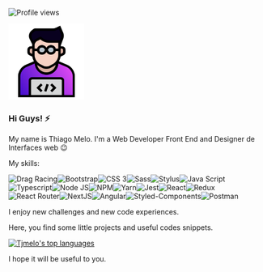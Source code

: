 ![Profile views](https://gpvc.arturio.dev/tjmelo)

<img src="https://github.com/tjmelo/tjmelo/blob/main/images/tmwd.svg" width="150" />

### Hi Guys! ⚡

My name is Thiago Melo. I'm a Web Developer Front End and Designer de Interfaces web :wink:

My skills:

![Drag Racing](https://img.shields.io/badge/HTML5-E34F26?style=for-the-badge&logo=html5&logoColor=white)![Bootstrap](https://img.shields.io/badge/Bootstrap-563D7C?style=for-the-badge&logo=bootstrap&logoColor=white)![CSS 3](https://img.shields.io/badge/CSS3-1572B6?style=for-the-badge&logo=css3&logoColor=white)![Sass](https://img.shields.io/badge/Sass-CC6699?style=for-the-badge&logo=sass&logoColor=white)![Stylus](https://img.shields.io/badge/Stylus-333333?style=for-the-badge&logo=stylus&logoColor=white)![Java Script](https://img.shields.io/badge/JavaScript-F7DF1E?style=for-the-badge&logo=javascript&logoColor=black)![Typescript](https://img.shields.io/badge/TypeScript-007ACC?style=for-the-badge&logo=typescript&logoColor=white)![Node JS](https://img.shields.io/badge/Node.js-339933?style=for-the-badge&logo=nodedotjs&logoColor=white)![NPM](https://img.shields.io/badge/npm-CB3837?style=for-the-badge&logo=npm&logoColor=white)![Yarn](https://img.shields.io/badge/Yarn-2C8EBB?style=for-the-badge&logo=yarn&logoColor=white)![Jest](https://img.shields.io/badge/Jest-C21325?style=for-the-badge&logo=jest&logoColor=white)![React](https://img.shields.io/badge/React-20232A?style=for-the-badge&logo=react&logoColor=61DAFB)![Redux](https://img.shields.io/badge/Redux-593D88?style=for-the-badge&logo=redux&logoColor=white)![React Router](https://img.shields.io/badge/React_Router-CA4245?style=for-the-badge&logo=react-router&logoColor=white)![NextJS](https://img.shields.io/badge/next.js-000000?style=for-the-badge&logo=nextdotjs&logoColor=white)![Angular](https://img.shields.io/badge/Angular-DD0031?style=for-the-badge&logo=angular&logoColor=white)![Styled-Components](https://img.shields.io/badge/styled--components-DB7093?style=for-the-badge&logo=styled-components&logoColor=white)![Postman](https://img.shields.io/badge/Postman-FF6C37?style=for-the-badge&logo=Postman&logoColor=white)


I enjoy new challenges and new code experiences.

Here, you find some little projects and useful codes snippets.

[![Tjmelo's top languages](https://github-readme-stats.vercel.app/api/top-langs/?username=tjmelo)](https://github.com/anuraghazra/github-readme-stats)


I hope it will be useful to you.
